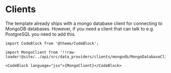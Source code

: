 # Clients

The template already ships with a mongo database client for connecting to MongoDB databases. However, if you need a client that can talk to e.g. PostgreSQL you need to add this.

```mdx-code-block
import CodeBlock from '@theme/CodeBlock';

import MongoClient from '!!raw-loader!@site/../api/src/data_providers/clients/mongodb/MongoDatabaseClient.py';

<CodeBlock language="jsx">{MongoClient}</CodeBlock>
```

